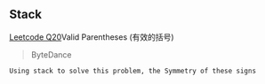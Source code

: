## Stack
[Leetcode Q20](java_src/20.有效的括号.java)Valid Parentheses (有效的括号)
> ByteDance
```
Using stack to solve this problem, the Symmetry of these signs
```